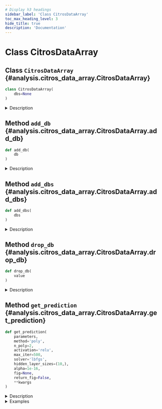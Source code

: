 ```yaml
---
# Display h3 headings
sidebar_label: 'Class CitrosDataArray'
toc_max_heading_level: 3
hide_title: true
description: 'Documentation'
---
```


# Class CitrosDataArray







    
## Class `CitrosDataArray` {#analysis.citros_data_array.CitrosDataArray}





```python
class CitrosDataArray(
    dbs=None
)
```


<details>
  <summary>Description</summary>

Store CitrosData objects in a "dbs" attribute for regression analysis.

#### Parameters

Name|Type|Description
--|--|--
|**```dbs```**|**list**|list of CitrosData objects

</details>









    
## Method `add_db` {#analysis.citros_data_array.CitrosDataArray.add_db}




```python
def add_db(
    db
)
```


<details>
  <summary>Description</summary>

Add one CitrosData object to CitrosDataArray.

#### Parameters

Name|Type|Description
--|--|--
|**```db```**|**[CitrosData](citros_data.md#analysis.citros_data.CitrosData "analysis.citros_data.CitrosData")**|CitrosData object to add to storage.

</details>


    
## Method `add_dbs` {#analysis.citros_data_array.CitrosDataArray.add_dbs}




```python
def add_dbs(
    dbs
)
```


<details>
  <summary>Description</summary>

Add list of CitrosData objects to CitrosDataArray.

#### Parameters

Name|Type|Description
--|--|--
|**```dbs```**|**list**|list of CitrosData objects to add to storage.

</details>


    
## Method `drop_db` {#analysis.citros_data_array.CitrosDataArray.drop_db}




```python
def drop_db(
    value
)
```


<details>
  <summary>Description</summary>

Remove CitrosData object from CitrosDataArray.

If **value** is an int, then removes by index, 
if **value** is a CitrosData object, then removes it if it exists in CitrosDataArray.

#### Parameters

Name|Type|Description
--|--|--
|**```value```**|**int** or **[CitrosData](citros_data.md#analysis.citros_data.CitrosData "analysis.citros_data.CitrosData")**|Object or index of object to remove.

</details>


    
## Method `get_prediction` {#analysis.citros_data_array.CitrosDataArray.get_prediction}




```python
def get_prediction(
    parameters,
    method='poly',
    n_poly=2,
    activation='relu',
    max_iter=500,
    solver='lbfgs',
    hidden_layer_sizes=(10,),
    alpha=1e-16,
    fig=None,
    return_fig=False,
    **kwargs
)
```


<details>
  <summary>Description</summary>

Show the predictions based on the results of the regression solution, neural net or gaussian mixture model.

#### Parameters

Name|Type|Description
--|--|--
|**```parameters```**|**dict**|Names of the independent parameters and their values to calculate the prediction.
|**```method```**|**str** or **list** of **str**, default `'poly'`|      &#8226; 'poly' - the polynomial regression.<br />      &#8226; 'neural_net' - the solution is finding based on [sklearn.neural_network.MLPRegressor](https://scikit-learn.org/stable/modules/generated/sklearn.neural_network.MLPRegressor.html).<br />      &#8226; 'gmm' - the gaussian mixture model is built and used for the prediction.
|**```n_poly```**|**int**, default **2**|Only used if **method** = 'poly'.<br />    The highest degree of the polynomial (1 for linear, 2 for quadratic, etc).
|**```activation```**|`{'relu', 'identity', 'logistic'` or `'tanh'}`, default `'relu'`|Only used if **method** = 'neural_net'.<br />    Activation function for the hidden layer, see sklearn.neural_network.MLPRegressor
|**```max_iter```**|**int**, default **500**|Only used if **method** = 'neural_net'.<br />    Maximum number of iterations.
|**```solver```**|`{'lbfgs', 'sgd', 'adam'}`, default `'lbfgs'`|Only used if **method** = 'neural_net'.<br />    The solver for weight optimization.
|**```hidden_layer_sizes```**|`array-like` of `shape(n_layers - 2,)`, default=**(10,)**|Only used if **method** = 'neural_net'.<br />    The ith element represents the number of neurons in the ith hidden layer.
|**```alpha```**|**float**, default `1e-16`|Only used if **method** = 'gmm'.<br />    Value of the covariance element of parameters.
|**```fig```**|**matplotlib.figure.Figure**, optional|figure to plot on. If None, then the new one is created.
|**```return_fig```**|**bool**, default **False**|If True, the figure and ax (or list of ax) will be returned.
#### Other Parameters

Name|Type|Description
--|--|--
|**```kwargs```**|**dict**, optional|Other keyword arguments for **method** = 'neural_net', see [sklearn.neural_network.MLPRegressor](https://scikit-learn.org/stable/modules/generated/sklearn.neural_network.MLPRegressor.html).
#### Returns

Name|Type|Description
--|--|--
|**```result```**|**pandas.DataFrame**|Predicted table
|**```fig```**|**matplotlib.figure.Figure**|if **return_fig** set to True
|**```ax```**|**matplotlib.axes.Axes** or **list** of **matplotlib.axes.Axes**|if **return_fig** set to True

</details>
<details>
  <summary>Examples</summary>

Create CitrosDataArray object:

```python
>>> from citros import CitrosDataArray, CitrosData
>>> db_array = CitrosDataArray()
```


Let's assume that for the topic 'A' from the batch 'star' of the simulation 'simulation_galaxy' we have simulations 
for the four different values of the some parameter 't', that is written in json-data column 'data.t'. 
To get list of the 'data.t' parameters get_unique_values() method may be used:

```python
>>> from citros import CitrosDB
>>> citros = CitrosDB(simulation = 'simulation_galaxy', batch = 'star')
>>> list_t = citros.topic('A').get_unique_values('data.t')
>>> print(list_t)
[-1.5, 0, 2.5, 4]
```


Let's find prediction for the values of the 'data.x.x_1' json-column for the case when 'data.t' equals 1.
Query data for each of these parameter values, set it as parameter, assign indexes over 'data.time' axis to set
correspondence between different simulations and pass the result to CitrosDataArray that we created:

```python
>>> for t in list_t:
...     #query data
...     df = citros.topic('A')\
...                .set_filter({'data.t': [t]})\
...                .data(['data.x.x_1', 'data.time', 'data.t'])
...
...     #create CitrosData object and set 'data.t' as a parameter.
...     dataset = CitrosData(df,  
...                         data_label=['data.x.x_1'],
...                         units = 'm', 
...                         parameter_label = ['data.t'])
...
...     #scale over 'data.time'
...     db_sc = dataset.scale_data(n_points = 100, 
...                                param_label = 'data.time')
...
...     #store in CitrosDataArray by add_db() method
...     db_array.add_db(db_sc)
```


Get the prediction with 'poly' method:

```python
>>> result = db_array.get_prediction(parameters = {'data.t': 1},
...                                  method = 'poly', 
...                                  n_poly = 2)
>>> print(result)
    data.time   data.x.x_1
0       0.000000        1.155301
1       0.010101        1.145971
2       0.020202        1.232255
...
```

</details>